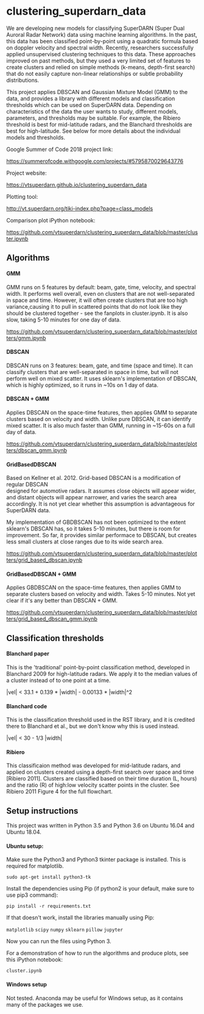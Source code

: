 # clustering_superdarn_data

We are developing new models for classifying SuperDARN 
(Super Dual Auroral Radar Network) data using machine learning algorithms.
In the past, this data has been classified point-by-point using a 
quadratic formula based on doppler velocity and spectral width. 
Recently, researchers successfully applied unsupervised clustering 
techniques to this data. These approaches improved on past methods, but they used a 
very limited set of features to create clusters and relied on simple 
methods (k-means, depth-first search) that do not easily capture 
non-linear relationships or subtle probability distributions. 

This project applies DBSCAN and Gaussian Mixture Model (GMM) to the data, and provides a library
with different models and classification thresholds which can be used on SuperDARN data. 
Depending on characteristics of the data the user wants to study, different models, parameters,
and thresholds may be suitable. For example, the Ribiero threshold is best for mid-latitude radars, and the Blanchard
thresholds are best for high-latitude. See below for more details about the individual models
and thresholds.

Google Summer of Code 2018 project link:

https://summerofcode.withgoogle.com/projects/#5795870029643776

Project website:

https://vtsuperdarn.github.io/clustering_superdarn_data

Plotting tool:

http://vt.superdarn.org/tiki-index.php?page=class_models

Comparison plot iPython notebook:

https://github.com/vtsuperdarn/clustering_superdarn_data/blob/master/cluster.ipynb


## Algorithms
#### GMM
GMM runs on 5 features by default: beam, gate, time, velocity, and spectral width.
It performs well overall, even on clusters that are not well-separated in space and time.
However, it will often create clusters that are too high variance,causing it to pull in
scattered points that do not look like they should be clustered together - see the
fanplots in cluster.ipynb. It is also slow, taking 5-10 minutes for one day of data.

https://github.com/vtsuperdarn/clustering_superdarn_data/blob/master/plotters/gmm.ipynb

#### DBSCAN
DBSCAN runs on 3 features: beam, gate, and time (space and time).
It can classify clusters that are well-separated in space in time,
but will not perform well on mixed scatter. It uses sklearn's implementation
of DBSCAN, which is highly optimized, so it runs in ~10s on 1 day of data.

#### DBSCAN + GMM
Applies DBSCAN on the space-time features, then applies GMM to 
separate clusters based on velocity and width. Unlike pure DBSCAN, it can identify
mixed scatter. It is also much faster than GMM, running in ~15-60s on a full day of data.

https://github.com/vtsuperdarn/clustering_superdarn_data/blob/master/plotters/dbscan_gmm.ipynb

#### GridBasedDBSCAN
Based on Kellner et al. 2012. Grid-based DBSCAN is a modification of regular DBSCAN   
designed for automotive radars. It assumes close objects will appear wider, and distant 
objects will appear narrower, and varies the search area accordingly. 
It is not yet clear whether this assumption is advantageous for SuperDARN data.

My implementation of GBDBSCAN has not been optimized to the extent sklearn's DBSCAN 
has, so it takes 5-10 minutes, but there is room for improvement. So far,
it provides similar performace to DBSCAN, but creates less small clusters at close
ranges due to its wide search area.

https://github.com/vtsuperdarn/clustering_superdarn_data/blob/master/plotters/grid_based_dbscan.ipynb

#### GridBasedDBSCAN + GMM
Applies GBDBSCAN on the space-time features, then applies GMM to 
separate clusters based on velocity and width. Takes 5-10 minutes. Not yet
clear if it's any better than DBSCAN + GMM.

https://github.com/vtsuperdarn/clustering_superdarn_data/blob/master/plotters/grid_based_dbscan_gmm.ipynb

## Classification thresholds

#### Blanchard paper
This is the 'traditional' point-by-point classification method, developed in Blanchard 2009
for high-latitude radars. We apply it to the median values of a cluster instead of to
one point at a time.

|vel| < 33.1 + 0.139 * |width| - 0.00133 * |width|^2

#### Blanchard code
This is the classification threshold used in the RST library, and it is credited there to
Blanchard et al., but we don't know why this is used instead.

|vel| < 30 - 1/3 |width|

#### Ribiero
This classificaion method was developed for mid-latitude radars, and applied on clusters created
using a depth-first search over space and time [Ribiero 2011]. Clusters are classified based on
their time duration (L, hours) and the ratio (R) of high:low velocity scatter points in the cluster.
See Ribiero 2011 Figure 4 for the full flowchart.

## Setup instructions

This project was written in Python 3.5 and Python 3.6 on Ubuntu 16.04 and Ubuntu 18.04.

#### Ubuntu setup:

Make sure the Python3 and Python3 tkinter package is installed. This is required for matplotlib. 

`sudo apt-get install python3-tk`

Install the dependencies using Pip (if python2 is your default, make sure to use pip3 command):

`pip install -r requirements.txt`

If that doesn't work, install the libraries manually using Pip:

`matplotlib`
`scipy`
`numpy`
`sklearn` 
`pillow`
`jupyter`

Now you can run the files using Python 3.

For a demonstration of how to run the algorithms and produce plots, see this iPython notebook:

`cluster.ipynb`

#### Windows setup

Not tested. Anaconda may be useful for Windows setup, as it contains many of the packages we use.
